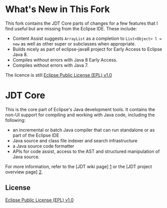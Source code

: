 What's New in This Fork
=======================

This fork contains the JDT Core parts of changes for a few features that I find useful but are missing from the Eclipse IDE. These include:

* Content Assist suggests `ArrayList` as a completion to `List<Object> l = new` as well as other super or subclasses when appropriate.
* Builds nicely as part of eclipse-java8 project for Early Access to Eclipse Java 8.
* Compiles without errors with Java 8 Early Access.
* Compiles without errors with Java 7.

The licence is still [Eclipse Public License (EPL) v1.0][3]

JDT Core
========

This is the core part of Eclipse's Java development tools. It contains the non-UI support for compiling and working with Java code, including the following:

* an incremental or batch Java compiler that can run standalone or as part of the Eclipse IDE
* Java source and class file indexer and search infrastructure
* a Java source code formatter
* APIs for code assist, access to the AST and structured manipulation of Java source.

For more information, refer to the [JDT wiki page] [1] or the [JDT project overview page] [2].

License
-------

[Eclipse Public License (EPL) v1.0][3]

[1]: http://wiki.eclipse.org/JDT_Core
[2]: http://www.eclipse.org/projects/project.php?id=eclipse.jdt.core
[3]: http://wiki.eclipse.org/EPL
